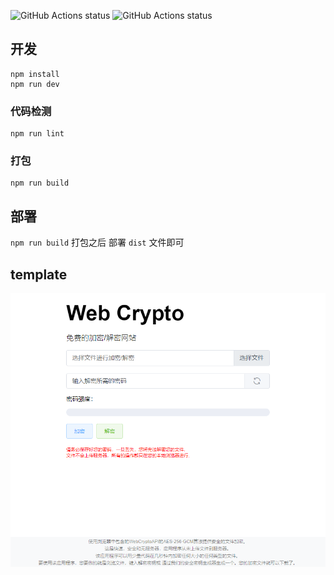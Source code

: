 ![GitHub Actions status](https://github.com/cyea/web-crypto/workflows/gh-pages/badge.svg)
![GitHub Actions status](https://github.com/cyea/web-crypto/workflows/CodeQL/badge.svg)


## 开发

```
npm install
npm run dev
```

### 代码检测

```
npm run lint
```

### 打包

```
npm run build
```

## 部署

`npm run build` 打包之后
部署 `dist` 文件即可

## template

![](https://raw.githubusercontent.com/cyea/web-crypto/dev/doc/img/tmp.png)
